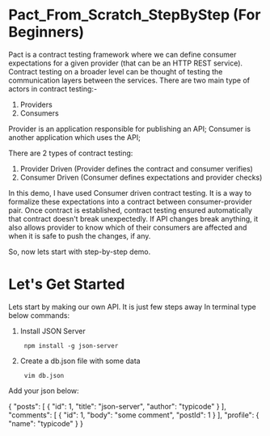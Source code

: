 # Pact_From_Scratch_StepByStep (For Beginners)

Pact is a contract testing framework where we can define consumer expectations for a given provider 
(that can be an HTTP REST service). Contract testing on a broader level can be thought of testing
the communication layers between the services. 
There are two main type of actors in contract testing:-
1. Providers
2. Consumers

Provider is an application responsible for publishing an API;
Consumer is another application which uses the API;

There are 2 types of contract testing:
1. Provider Driven (Provider defines the contract and consumer verifies)
2. Consumer Driven (Consumer defines expectations and provider checks)

In this demo, I have used Consumer driven contract testing.
It is a way to formalize these expectations into a contract between consumer-provider pair. 
Once contract is established, contract testing ensured automatically that contract doesn't break unexpectedly.
If API changes break anything, it also allows provider to know which of their consumers are affected and when 
it is safe to push the changes, if any.

So, now lets start with step-by-step demo.

# Let's Get Started
Lets start by making our own API. It is just few steps away
In terminal type below commands:

1. Install JSON Server
  
        npm install -g json-server

2. Create a db.json file with some data

        vim db.json
        
 Add your json below:
 
{
  "posts": [
    { "id": 1, "title": "json-server", "author": "typicode" }
  ],
  "comments": [
    { "id": 1, "body": "some comment", "postId": 1 }
  ],
  "profile": { "name": "typicode" }
}
